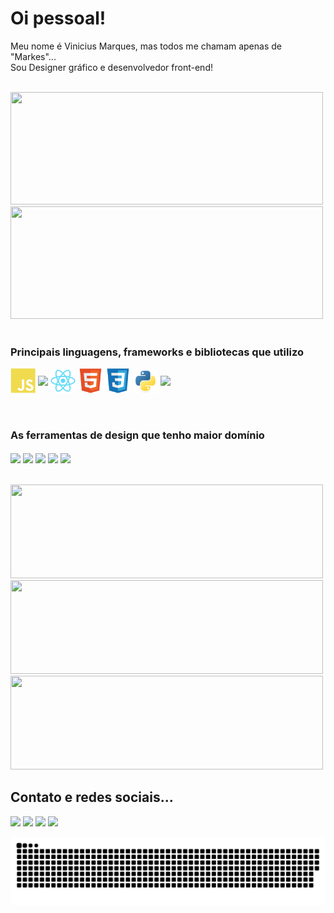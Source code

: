 
  <h1>Oi pessoal!</h1>
  <p>Meu nome é Vinicius Marques, mas todos me chamam apenas de "Markes"...<br />
  Sou Designer gráfico e desenvolvedor front-end!</p>
  <br />
  
<div>
  <a href="https://github.com/VMarkes">
    <img width="500em" height="180em" src="https://github-readme-stats.vercel.app/api?username=VMarkes&theme=dark&show_icons=true" />
    <img width="500em" height="180em" src="https://github-readme-stats.vercel.app/api/top-langs/?username=VMarkes&layout=compact&langs_count=7&theme=dark"/>
  </a>
</div>

<br />
<div style="display: inline_block">
  <h3>Principais linguagens, frameworks e bibliotecas que utilizo</h3>
  <img align="center" height="auto" width="40" src="https://raw.githubusercontent.com/devicons/devicon/master/icons/javascript/javascript-plain.svg">
  <img align="center" height="auto" width="40" src="https://upload.wikimedia.org/wikipedia/commons/thumb/b/b2/Bootstrap_logo.svg/1280px-Bootstrap_logo.svg.png">
  <img align="center" height="auto" width="40" src="https://raw.githubusercontent.com/devicons/devicon/master/icons/react/react-original.svg">
  <img align="center" height="auto" width="40" src="https://raw.githubusercontent.com/devicons/devicon/master/icons/html5/html5-original.svg">
  <img align="center" height="auto" width="40" src="https://raw.githubusercontent.com/devicons/devicon/master/icons/css3/css3-original.svg">
  <img align="center" height="auto" width="40" src="https://raw.githubusercontent.com/devicons/devicon/master/icons/python/python-original.svg">
  <img align="center" height="auto" width="40" src="https://cdn.icon-icons.com/icons2/2415/PNG/512/jquery_plain_wordmark_logo_icon_146445.png">
</div>

  <br />
  <br />

<div style="display: inline_block">
  <h3>As ferramentas de design que tenho maior domínio</h3>
  <img align="center" height="auto" width="45" src="https://cdn.icon-icons.com/icons2/3053/PNG/512/adobe_photoshop_macos_bigsur_icon_190436.png">
  <img align="center" height="auto" width="45" src="https://cdn.icon-icons.com/icons2/3053/PNG/512/adobe_illustrator_macos_bigsur_icon_190447.png">
  <img align="center" height="auto" width="45" src="https://cdn.icon-icons.com/icons2/3053/PNG/512/adobe_after_effects_macos_bigsur_icon_190464.png">
  <img align="center" height="auto" width="45" src="https://cdn.icon-icons.com/icons2/3070/PNG/512/adobe_indesign_software_computer_app_design_software_icon_191061.png">
  <img align="center" height="auto" width="40" src="https://i.pinimg.com/originals/a5/58/b4/a558b426cb8973523f37bbed94cf0f09.png">
</div>

  <br />
  <br />
  
  <a href="https://github.com/VMarkes/website-Gion-Restaurant">
    <img width="500" height="150" src="https://github-readme-stats.vercel.app/api/pin/?username=VMarkes&theme=dark&show_icons=true&repo=website-Gion-Restaurant" />
  </a>
  <a href="https://github.com/VMarkes/My-first-App-in-Java">
    <img width="500" height="150" src="https://github-readme-stats.vercel.app/api/pin/?username=VMarkes&theme=dark&show_icons=true&repo=My-first-App-in-Java" />
  </a>
  <a href="https://github.com/VMarkes/VMarkes">
    <img width="500" height="150" src="https://github-readme-stats.vercel.app/api/pin/?username=VMarkes&theme=dark&show_icons=true&repo=VMarkes" />
  </a>

## Contato e redes sociais...
 
<div> 
  <a href="https://instagram.com/m.arkes" target="_blank"><img src="https://img.shields.io/badge/-Instagram-%23E4405F?style=for-the-badge&logo=instagram&logoColor=white" target="_blank"></a>
  <a href="https://www.behance.net/viniciusmmarques" target="_blank"><img src="https://img.shields.io/badge/-Behance-000000?style=for-the-badge&logo=behance&logoColor=white" target="_blank"></a>
  <a href = "mailto:vinicius.messias.marques@gmail.com"><img src="https://img.shields.io/badge/-Gmail-FF0000?style=for-the-badge&logo=gmail&logoColor=white" target="_blank"></a>
  <a href="[https://www.linkedin.com/in/](https://www.linkedin.com/in/vinicius-messias-marques-78b32460/)" target="_blank"><img src="https://img.shields.io/badge/-LinkedIn-%230077B5?style=for-the-badge&logo=linkedin&logoColor=white" target="_blank"></a> 
 
</div>

![snake gif](https://github.com/VMarkes/VMarkes/blob/output/github-contribution-grid-snake.svg)
